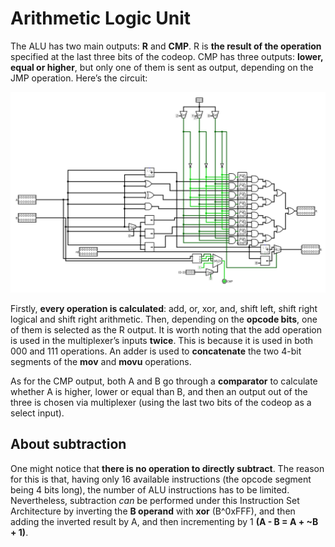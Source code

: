 # Arithmetic Logic Unit
The ALU has two main outputs: **R** and **CMP**. R is **the result of the operation** specified at the last three bits of the codeop. CMP has three outputs: **lower, equal or higher**, but only one of them is sent as output, depending on the JMP operation. Here’s the circuit:

![ALU](images/alu.png)

Firstly, **every operation is calculated**: add, or, xor, and, shift left, shift right logical and shift right arithmetic. Then, depending on the **opcode bits**, one of them is selected as the R output. It is worth noting that the add operation is used in the multiplexer’s inputs **twice**. This is because it is used in both 000 and 111 operations. An adder is used to **concatenate** the two 4-bit segments of the **mov** and **movu** operations. 

As for the CMP output, both A and B go through a **comparator** to calculate whether A is higher, lower or equal than B, and then an output out of the three is chosen via multiplexer (using the last two bits of the codeop as a select input).

## About subtraction
One might notice that **there is no operation to directly subtract**. The reason for this is that, having only 16 available instructions (the opcode segment being 4 bits long), the number of ALU instructions has to be limited. Nevertheless, subtraction *can* be performed under this Instruction Set Architecture by inverting the **B operand** with **xor** (B^0xFFF), and then adding the inverted result by A, and then incrementing by 1 **(A - B = A + ~B + 1)**.